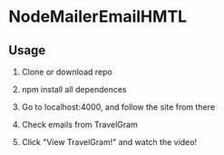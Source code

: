 # NodeMailerEmailHMTL

## Usage

1.  Clone or download repo

2.  npm install all dependences

3.  Go to localhost:4000, and follow the site from there

4.  Check emails from TravelGram

5.  Click "View TravelGram!" and watch the video!
